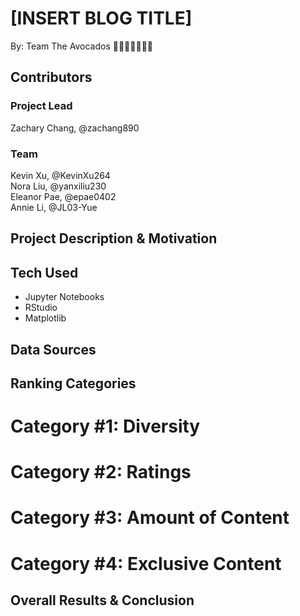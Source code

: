 # [INSERT BLOG TITLE] 
By: Team The Avocados 🥑🥑🥑🥑🥑🥑🥑 <br />
## Contributors

### Project	Lead
Zachary Chang, @zachang890

### Team
Kevin Xu, @KevinXu264 <br />
Nora Liu, @yanxiliu230 <br />
Eleanor Pae, @epae0402 <br />
Annie Li, @JL03-Yue <br />

## Project Description & Motivation

## Tech Used
- Jupyter Notebooks
- RStudio
- Matplotlib
## Data Sources

## Ranking Categories

# Category #1: Diversity

# Category #2: Ratings

# Category #3: Amount of Content

# Category #4: Exclusive Content

## Overall Results & Conclusion



